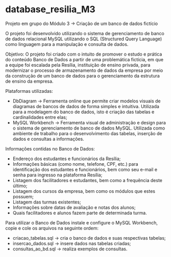 # database_resilia_M3
Projeto em grupo do Módulo 3 -> Criação de um banco de dados fictício

O projeto foi desenvolvido utilizando o sistema de gerenciamento de banco de dados relacional MySQL utilizando o SQL (Structured Query Language) como linguagem para a manipulação e consulta de dados.

Objetivo: O projeto foi criado com o intuito de promover o estudo e prática do conteúdo Banco de Dados a partir de uma problemática fictícia, em que a equipe foi escalada pela Resília, instituição de ensino privada, para modernizar o processo de armazenamento de dados da empresa por meio da construção de um banco de dados para o gerenciamento da estrutura de ensino da empresa.

Plataformas utilizadas:

* DbDiagram -> Ferramenta online que permite criar modelos visuais de diagramas de bancos de dados de forma simples e intuitiva. Utilizada para a modelagem do banco de dados, isto é criação das tabelas e cardinalidades entre elas;
* MySQL Workbench -> Ferramenta visual de administração e design para o sistema de gerenciamento de banco de dados MySQL. Utilizada como ambiente de trabalho para o desenvolvimento das tabelas, inserção de dados e consultas a informações.

Informações contidas no Banco de Dados:

* Endereço dos estudantes e funcionários da Resília;
* Informações básicas (como nome, telefone, CPF, etc.) para identificação dos estudantes e funcionários, bem como seu e-mail e senha para ingresso na plataforma Resília;
* Listagem dos facilitadores e estudantes, bem como a frequência deste último;
* Listagem dos cursos da empresa, bem como os módulos que estes possuem;
* Listagem das turmas existentes;
* Informações sobre datas de avaliação e notas dos alunos;
* Quais facilitadores e alunos fazem parte de determinada turma.

Para utilizar o Banco de Dados instale e configure o MySQL Workbench, copie e cole os arquivos na seguinte ordem:
* criacao_tabelas.sql -> cria o banco de dados e suas respectivas tabelas;
* insercao_dados.sql -> insere dados nas tabelas criadas;
* consultas_ao_bd.sql -> realiza exemplos de consultas.
